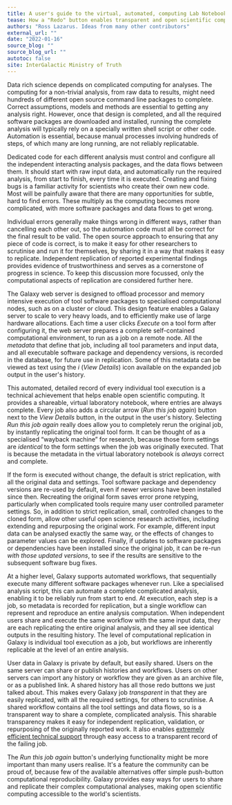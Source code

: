 ```yaml
---
title: A user's guide to the virtual, automated, computing Lab Notebook in Galaxy.
tease: How a "Redo" button enables transparent and open scientific computing.
authors: "Ross Lazarus. Ideas from many other contributors"
external_url: ""
date: "2022-01-16"
source_blog: ""
source_blog_url: ""
autotoc: false
site: InterGalactic Ministry of Truth
---
```


Data rich science depends on complicated computing for analyses. The computing for a non-trivial analysis, from raw data to results, might need hundreds of different open source command line packages to complete. Correct assumptions, models and methods are essential to getting any analysis right. However, once that design is completed, and all the required software packages are downloaded and installed, running the complete analysis will typically rely on a specially written shell script or other code. Automation is essential, because manual processes involving hundreds of steps, of which many are long running, are not reliably replicatable.

Dedicated code for each different analysis must control and configure all the independent interacting analysis packages, and the data flows between them. It should start with raw input data, and automatically run the required analysis, from start to finish, every time it is executed. Creating and fixing bugs is a familiar activity for scientists who create their own new code. Most will be painfully aware that there are many opportunities for subtle, hard to find errors. These multiply as the computing becomes more complicated, with more software packages and data flows to get wrong.

Individual errors generally make things wrong in different ways, rather than cancelling each other out, so the automation code must all be correct for the final result to be valid. The open source approach to ensuring that any piece of code is correct, is to make it easy for other researchers to scrutinise and run it for themselves, by sharing it in a way that makes it easy to replicate. Independent replication of reported experimental findings provides evidence of trustworthiness and serves as a cornerstone of progress in science. To keep this discussion more focussed, only the computational aspects of replication are considered further here.

The Galaxy web server is designed to offload processor and memory intensive execution of tool software packages to specialised computational nodes, such as on a cluster or cloud. This design feature enables a Galaxy server to scale to very heavy loads, and to efficiently make use of large hardware allocations. Each time a user clicks *Execute* on a tool form after configuring it, the web server prepares a complete self-contained computational environment, to run as a job on a remote node. All the *metadata* that define that job, including all tool parameters and input data, and all executable software package and dependency versions, is recorded in the database, for future use in replication. Some of this metadata can be viewed as text using the *i* (*View Details*) icon available on the expanded job output in the user's history.

This automated, detailed record of every individual tool execution is a technical achievement that helps enable open scientific computing. It provides a shareable, virtual laboratory notebook, where entries are always complete. Every job also adds a circular arrow (*Run this job again*) button next to the *View Details* button, in the output in the user's history. Selecting *Run this job again* really does allow you to completely rerun the original job, by instantly replicating the original tool form. It can be thought of as a specialised “wayback machine” for research, because those form settings are *identical* to the form settings when the job was originally executed. That is because the metadata in the virtual laboratory notebook is *always* correct and complete.

If the form is executed without change, the default is strict replication, with all the original data and settings. Tool software package and dependency versions are re-used by default, even if newer versions have been installed since then. Recreating the original form saves error prone retyping, particularly when complicated tools require many user controlled parameter settings. So, in addition to strict replication, small, controlled changes to the cloned form, allow other useful open science research activities, including extending and repurposing the original work. For example, different input data can be analysed exactly the same way, or the effects of changes to parameter values can be explored. Finally, if updates to software packages or dependencies have been installed since the original job, it can be re-run *with those updated versions*, to see if the results are sensitive to the subsequent software bug fixes.

At a higher level, Galaxy supports automated workflows, that sequentially execute many different software packages whenever run. Like a specialised analysis script, this can automate a complete complicated analysis, enabling it to be reliably run from start to end. At execution, each step is a job, so metadata is recorded for replication, but a single workflow can represent and reproduce an entire analysis computation. When independent users share and execute the same workflow with the same input data, they are each replicating the entire original analysis, and they all see identical outputs in the resulting history. The level of computational replication in Galaxy is individual tool execution as a job, but workflows are inherently replicable at the level of an entire analysis.

User data in Galaxy is private by default, but easily shared. Users on the same server can share or publish histories and workflows. Users on other servers can import any history or workflow they are given as an archive file, or as a published link. A shared history has all those redo buttons we just talked about. This makes every Galaxy job *transparent* in that they are easily replicated, with all the required settings, for others to scrutinise. A shared workflow contains all the tool settings and data flows, so is a transparent way to share a complete, complicated analysis. This sharable transparency makes it easy for independent replication, validation, or repurposing of the originally reported work. It also enables [extremely efficient technical support](../2022-01-18-reproducibility-and-support-bjoern) through easy access to a transparent record of the failing job.


The *Run this job again* button's underlying functionality might be more important than many users realise. It's a feature the community can be proud of, because few of the available alternatives offer simple push-button computational reproducibility. Galaxy provides easy ways for users to share and replicate their complex computational analyses, making open scientific computing accessible to the world's scientists.
